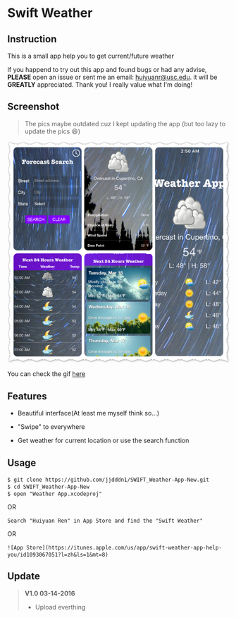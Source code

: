 # Swift Weather

## Instruction 
This is a small app help you to get current/future weather

If you happend to try out this app and found bugs or had any advise, **PLEASE** open an issue or sent me an email: huiyuanr@usc.edu. it will be **GREATLY** appreciated. Thank you! I really value what I'm doing!

## Screenshot
> The pics maybe outdated cuz I kept updating the app (but too lazy to update the pics 😄)

![image](https://github.com/jjdddn1/SWIFT_Weather-App-New/blob/master/screenshot/5.png?raw=false)

You can check the gif [here](http://huiyuanr.portfoliobox.net/weatherapp)


## Features

* Beautiful interface(At least me myself think so...)

* "Swipe" to everywhere

* Get weather for current location or use the search function

## Usage

```
$ git clone https://github.com/jjdddn1/SWIFT_Weather-App-New.git
$ cd SWIFT_Weather-App-New
$ open "Weather App.xcodeproj"
```

OR

```
Search "Huiyuan Ren" in App Store and find the "Swift Weather"
```
OR

```
![App Store](https://itunes.apple.com/us/app/swift-weather-app-help-you/id1093067051?l=zh&ls=1&mt=8)
```

## Update
> **V1.0 03-14-2016**
>
> * Upload everthing


